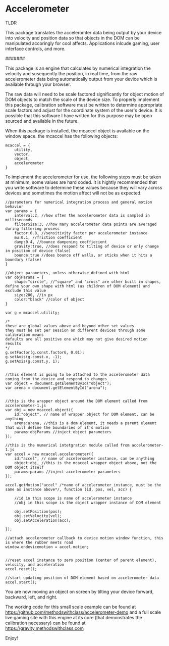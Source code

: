 
# Accelerometer


TLDR 

This package translates the acceleromter data being output by your device into velocity and position data so that objects in the DOM can be manipulated accoringly for cool affects.
Applications inlcude gaming, user interface controls, and more.


#######

This package is an engine that calculates by numerical integration the velocity and susequently the position, in real time, from the raw accelerometer data being automatically output from your device which is available through your browser.

The raw data will need to be scale factored significantly for object motion of DOM objects to match the scale of the device size. To properly implement this package, calibration software must be written to determine appropriate scale factors and adjust for the coordinate system of the user's device. It is possible that this software I have written for this purpose may be open sourced and available in the future.


When this package is installed, the mcaccel object is available on the window space. the mcaccel has the following objects:

	mcaccel = {
		utility,
		vector,
		object,
		accelerometer
	}


To implement the accelerometer for use, the following steps must be taken at minimum, some values are hard coded. It is hightly recommended that you write software to determine these values because they will vary across devices and sometimes the motion affect will not be as expected.


	//parameters for numerical integration process and general motion behavior
	var params = {
		interval:2, //how often the accelerometer data is sampled in milliseconds
		filterSize:3, //how many accelerometer data points are averaged during filtering process
		factor:0.8, //sensitivity factor per accelerometer instance
		mu:0.1, //friction coefficient
		damp:0.4, //bounce dampening coeffiecient
		gravity:true, //does respond to tilting of device or only change in position of device (false)
		bounce:true //does bounce off walls, or sticks when it hits a boundary (false)
	}

	//object parameters, unless otherwise defined with html
	var objParams = {
		shape:"circle", //"square" and "cross" are other built in shapes, define your own shape with html (as children of DOM element) and exclude this value
		size:200, //in px
		color:"black" //color of object
	}

	var g = mcaccel.utility;

	/*
	these are global values above and beyond other set values
	they must be set per session on different devices through some calibration means 
	defaults are all positive one which may not give desired motion results
	*/
	g.setFactor(g.const.factorG, 0.01);
	g.setAxis(g.const.x, -1);
	g.setAxis(g.const.y, 1);


	//this element is going to be attached to the accelerometer data coming from the device and respond to changes
	var object = document.getElementById("object");
	var arena = document.getElementById("arena");


	//this is the wrapper object around the DOM element called from accelerometer-1.js
	var obj = new mcaccel.object({
		id:"object", // name of wrapper object for DOM element, can be anything
		arena:arena, //this is a dom element, it needs a parent element that will define the boundaries of it's motion
		params:objParams //inject object parameters
	});
		
	//this is the numerical intetgration module called from accelerometer-1.js
	var accel = new mcaccel.accelerometer({
		id:"accel", // name of accelerometer instance, can be anything
		object:obj, //this is the mcaccel wrapper object above, not the DOM object itself
		params:params //inject accelerometer parameters
	});

	accel.getMotion("accel" /*name of accelerometer instance, must be the same as instance above*/, function (id, pos, vel, acc) {

		//id in this scope is name of accelerometer instance
		//obj in this scope is the object wrapper instance of DOM element

		obj.setPosition(pos);
		obj.setVelocity(vel);
		obj.setAcceleration(acc);

	});

	//attach accelerometer callback to device motion window function, this is where the rubber meets road
	window.ondevicemotion = accel.motion;

	
	//reset accel instance to zero position (center of parent element), velocity, and acceleration 
	accel.reset();

	//start updating position of DOM element based on accelerometer data
	accel.start();



You are now moving an object on screen by tilting your device forward, backward, left, and right.


The working code for this small scale example can be found at https://github.com/methodswithclass/accelerometer-demo and a full scale live gaming site with this engine at its core (that demonstrates the calibration necessary) can be found at https://gravity.methodswithclass.com



Enjoy!



